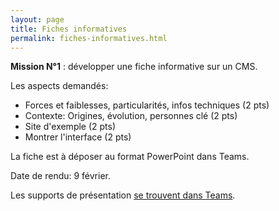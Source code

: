 ```yaml
---
layout: page
title: Fiches informatives
permalink: fiches-informatives.html
---
```


**Mission N°1** : développer une fiche informative sur un CMS.

Les aspects demandés:

- Forces et faiblesses, particularités, infos techniques (2 pts)
- Contexte: Origines, évolution, personnes clé (2 pts)
- Site d'exemple (2 pts)
- Montrer l'interface (2 pts)

La fiche est à déposer au format PowerPoint dans Teams.

Date de rendu: 9 février.

Les supports de présentation [se trouvent dans Teams](https://eduvaud.sharepoint.com/:f:/s/ERACOM_ID311_Teams/EjFM5_1zOf9OnKwJrC1lQcUBQ0ijr0Kg5JEb9bIb6Is_xA?e=9K6R15).